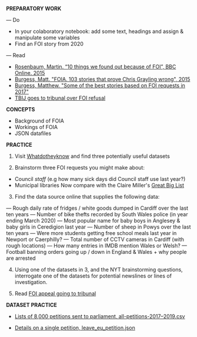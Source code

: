 **PREPARATORY WORK**

— Do
- In your colaboratory notebook: add some text, headings and assign & manipulate some variables
- Find an FOI story from 2020

— Read
- [Rosenbaum, Martin. “10 things we found out because of FOI”, BBC Online. 2015](https://www.bbc.co.uk/news/magazine-30645383)
- [Burgess, Matt. "FOIA. 103 stories that prove Chris Grayling wrong", 2015](https://www.theguardian.com/media/2015/oct/30/freedom-of-information-act-chris-grayling-misuse-foi)
- [Burgess, Matthew. "Some of the best stories based on FOI requests in 2017"](https://www.foi.directory/some-of-the-best-stories-based-on-foi-requests-in-2017/)  
- [TBIJ goes to tribunal over FOI refusal](https://www.thebureauinvestigates.com/stories/2020-10-22/bureau-launches-action-over-hidden-council-finances)

**CONCEPTS**

- Background of FOIA
- Workings of FOIA
- JSON datafiles

**PRACTICE**

1. Visit [Whatdotheyknow](https://www.whatdotheyknow.com/) and find three potentially useful datasets

2. Brainstorm three FOI requests you might make about:
- Council *staff* (e.g how many sick days did Council staff use last year?)
- Municipal libraries
Now compare with the Claire Miller's [Great Big List](http://clairemiller.net/blog/2013/01/a-great-big-list-of-foi-ideas/)

3. Find the data source online that supplies the following data:

— Rough daily rate of fridges / white goods dumped in Cardiff over the last ten years
— Number of bike thefts recorded by South Wales police (in year ending March 2020)
— Most popular name for baby boys in Anglesey & baby girls in Ceredigion last year
— Number of sheep in Powys over the last ten years
— Were more students getting free school meals last year in Newport or Caerphilly?
— Total number of CCTV cameras in Cardiff (with rough locations)
— How many entries in IMDB mention Wales or Welsh?
— Football banning orders going up / down in England & Wales + why people are arrested

4. Using one of the datasets in 3, and the NYT brainstorming questions, interrogate one of the datasets for potential newslines or lines of investigation.

5. Read [FOI appeal going to tribunal](https://www.thebureauinvestigates.com/stories/2020-10-22/bureau-launches-action-over-hidden-council-finances)

**DATASET PRACTICE**
- [Lists of 8,000 petitions sent to parliament, all-petitions-2017–2019.csv](https://petition.parliament.uk/archived/petitions?parliament=3&state=published)

- [Details on a single petition, leave_eu_petition.json](https://petition.parliament.uk/archived/petitions/200165)
